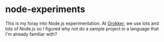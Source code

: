 # node-experiments

This is my foray into Node.js experimentation. At [Grokker](https://grokker.com), we use lots and lots of Node.js so I figured why not do a sample project in a language that I'm already familiar with?
